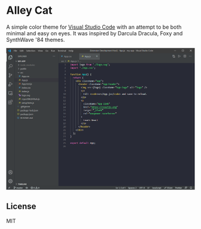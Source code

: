 # Alley Cat

A simple color theme for [Visual Studio Code](http://code.visualstudio.com) with an attempt to be both minimal and easy on eyes. It was inspired by Darcula Dracula, Foxy and SynthWave '84 themes.

![Screenshot](/screenshot.png)

## License

MIT
